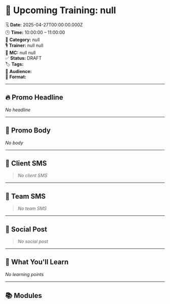 # 📆 Upcoming Training: null

🗓️ **Date:** 2025-04-27T00:00:00.000Z  
🕒 **Time:** 10:00:00 – 11:00:00  
🎯 **Category:** null  
🎙️ **Trainer:** null null  
🎤 **MC:** null null  
✅ **Status:** DRAFT  
🏷️ **Tags:**   
👥 **Audience:**   
📍 **Format:** 

---

## 🔥 Promo Headline

_No headline_

---

## 📣 Promo Body

_No body_

---

## 💬 Client SMS

> _No client SMS_

---

## 💬 Team SMS

> _No team SMS_

---

## 📡 Social Post

> _No social post_

---

## 🧠 What You'll Learn

_No learning points_

---

## 📚 Modules